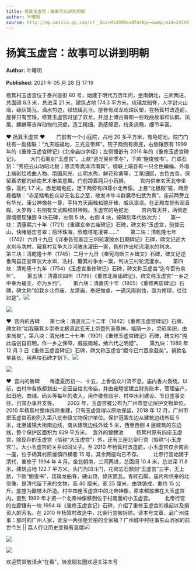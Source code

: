```yaml
---
title: 扬箕玉虚宫：故事可以讲到明朝
author: 叶曙明
source: http://mp.weixin.qq.com/s?__biz=MzA5MDkxNTA4Ng==&amp;mid=2454911089&amp;idx=1&amp;sn=b974d422720274978f25c7e6818e8838&amp;chksm=87a23010b0d5b90679038756a608bafd618449403161dabaecd8cbe4fbc68339e2672f223778#rd
---
```


# 扬箕玉虚宫：故事可以讲到明朝

**Author:** 叶曙明

**Published:** 2021 年 05 月 28 日 17:19

杨箕村玉虚宫位于泰兴直街 60 号，始建于明代万历年间，坐南朝北，三间两进，总面阔 8.3 米，总进深 21 米，建筑占地 174.3 平方米。琉璃龙船脊，人字封火山墙，碌灰筒瓦，滴水剪边，绿琉璃瓦当。屋脊有双龙戏珠灰塑，在杨箕村改造前，屋脊只有宝珠，修葺玉虚宫时加了双龙，并加上博古脊和一些戏曲故事和仙鹤、凤凰、麒麟等吉祥动物的灰塑，造工精细，质感绵密，线条流畅，细节丰富。

♥ 扬箕玉虚宫 ♥        门前有一个小庭院，占地 20 多平方米，有龟蛇池。院门门柱有一副楹联：“九天临福地，三光显帝辉”。院子两侧有廊庑，右侧镶嵌有 1999 年的《重修玉虚宫碑记》《北帝庙四字经》；左侧镶嵌有 2016 年的《重修玉虚宫碑记》。        大门石匾刻“玉虚宫”，上款“道光癸卯季冬”，下款“鲍俊敬书”。门联石刻：“秀挹云山功昭北极；恩流粤嵩泽沛南箕”。楹联上端各有一只金色蝙蝠。外墙上端彩绘戏曲人物、南国风光、山明水秀、鲜花珍禽等，工笔细腻，古色古香，保留着浓郁的岭南艺术审美意趣。门前蹲着两只小石狮。        宫内供奉玄天北帝坐像，高约 1.7 米。赤足踏龟蛇，足下两旁有四尊小北帝像。上悬“北极殿”匾，两旁悬楹联：“赤足踏龟蛇众玅无名玄之至，散发冲牛斗群魔尽扫武为真”。座前两旁立有华光、康公神像各一尊，手持方天画戟和狼牙棒，威风凛凛。在正殿左侧有观音殿、太岁殿；右侧有文武殿和财神殿。玉虚宫的龟蛇池         宫内有天井，两侧走廊墙壁现镶嵌 9 块石碑，左侧 5 块，右侧 4 块，按碑刻年代依次为：      第一块：清康熙六十年（1721）《重建玄帝古庙碑记》石碑，碑文称“玉虚宫，前控云山，快睹层峦苍翠；后环珠海，欣瞻塔笔凌霄……”        第二块：清乾隆七年（1742）六月十九日《详奉各宪断定三圳轮灌陂水日期碑记》石碑，碑文记述大水圳与冼村、簸箕村互争大沙河陂水灌田一案，县府作出轮流灌水的判决。        第三块：清乾隆十年（1745）二月十九日《奉宪均断三乡碑文》石碑，碑文记述番禺县正堂审议大水圳、冼村、簸箕村争水一案，判决三村轮流灌水。      第四块：清乾隆十九年（1754）《玉虚宫重修碑记》石碑，碑文称玉虚宫“迄今百有余年”。      第五块：清嘉庆四年（1799）《重修北帝庙碑记》，碑文称玉虚宫“一乡之中奉为福主，亦为乡约”。      第六块：清嘉庆十年（1805）《重修两庙碑记》石碑，碑文称“如我乡北帝庙、龙潭庙，奉祀惟虔，一遇风雨剥蚀，亟为修理，往往如是”。![](https://mmbiz.qpic.cn/mmbiz_jpg/PJWG74pLsMaicj3CAkHdGGRFx71PfOiaKvwgP5mib1icflczxh4Zax2IIyWGiae8xRUpY3PQicKZYYzjc8ruzjaLJ8Ag/640)

![](https://mmbiz.qpic.cn/mmbiz_jpg/PJWG74pLsMaicj3CAkHdGGRFx71PfOiaKvfuqvUdulYk7fkWIp5VPnv1XpO7gSFRRdrun6wkymLBCEb3jvIgtibUA/640)

♥  宫内的古碑       第七块：清道光二十二年（1842）《重修玉虚宫碑记》石牌，碑文称“如我簸箕乡崇奉北极真武玄天上帝暨列圣尊神，福荫一乡，灵昭奕祀，由来尚矣”。第八块：清光绪二十七年（1901）《重修玉虚宫碑记》石碑，碑文称“溯此庙创自前明，作一乡之保障，威振南越，飨六代之明禋”。      第九块：1989 年 12 月 3 日《重修玉虚宫碑记》石碑，碑文称玉虚宫“距今已六百余载矣”。捐款名单甚长，用两块石碑才刻下。![](https://mmbiz.qpic.cn/mmbiz_jpg/PJWG74pLsMaicj3CAkHdGGRFx71PfOiaKvENicZygNYGyta2cKWiaJy5OBFzrIB8SlDgPC9xFkDJeLL9fcw715dRMw/640)

![](https://mmbiz.qpic.cn/mmbiz_jpg/PJWG74pLsMaicj3CAkHdGGRFx71PfOiaKvGKANtagTEaJ7l8mftzonBf7icc3xHJsbUplfO4luladkNs65agwvCfQ/640)

♥  宫内的新碑       每逢夏历初一、十五，上香信众川流不息，庙内香火袅绕。以前，由村中各族都划出一定田亩给北帝庙，并由雍睦堂建立财务账本，管理庙产，如田地、商铺、码头等每年的收入，用作维修庙宇、村中水利建设、节日盛事交往、日常办事开支等。       2002 年，玉虚宫被公布为广州市登记保护文物单位。2010 年杨箕村整体拆除重建，只有玉虚宫得以原地保留。2018 年 12 月，广州市把玉虚宫石刻列入第八批市级文物保护单位。保护范围东边从建筑边线外延 5 米，北至雄镇大街南边线，南从建筑边线外延 5 米，西至西侧 4 层建筑的东边线，整个保护区面积为 829 平方米。  宫外的锦鲤池         杨箕村原有四座玉虚宫，除现存的玉虚宫（俗称“大玉虚宫”）外，还有三座北帝行宫（俗称“小玉虚宫”）。大小玉虚宫的关系如同父子。至 2010 年杨箕村改造前，小玉虚宫仅余南面一座，位于杨箕村原雄镇四横巷 15 号，其余两座均已不存。        北帝行宫始建于清代，重修于 1994 年 4 月。坐北朝南，三间两进，总面阔 10.4 米，总进深 11.8 米，建筑占地 122.7 平方米。头门为凹斗门，花岗岩石额刻“玉虚宫”三字，无上款，下款“鲍俊书”。琉璃龙船脊，硬山顶，碌灰筒瓦。青砖石脚。庙内所供奉的北帝像，是清代留下来的文物，高 40 厘米，宽 25 厘米，由铁铸成，重约 15 公斤。底座为酸枝木所造。村中四座玉虚宫中的北帝神像，原来都放置在大玉虚宫内，直到 1989 年才把一个北帝神像移到位于村南面的小玉虚宫。        北帝行宫的左廊镶有一块 1994 年《重修玉虚宫记》石碑，介绍了重修玉虚宫的缘起以及捐资人的芳名。在 2010 年杨箕村改造中，北帝行宫被拆除。读本号文章，品广州往事：那时的广州人家，谁没一两张艳芳拍的全家福？广州城中村往事东山酒家的前世今生 || 荔人行让历史变得有温度![](https://mmbiz.qpic.cn/mmbiz_jpg/PJWG74pLsMaicj3CAkHdGGRFx71PfOiaKvCJZOgYTTXxY2bicVZmlcvRsB6UXHuzAFCOpiar7y9SsF9JG9MibtJ4xZg/640)

![](https://mmbiz.qpic.cn/mmbiz_jpg/PJWG74pLsMaicj3CAkHdGGRFx71PfOiaKvJD5AzKsIMnhxXibw6Z3lOT3CRY5XyzamtZsmeZNqwfkEbkUlTR5gRzA/640)

![](https://mmbiz.qpic.cn/mmbiz_jpg/PJWG74pLsMaicj3CAkHdGGRFx71PfOiaKvNYx4jk93Fl3UibXbCkK65FWJmPHrA6SJf9v2QvAcWuEr9X8D4PzO9kw/640)

欢迎赞赏敬请点“在看”，转发朋友圈欢迎关注本号
